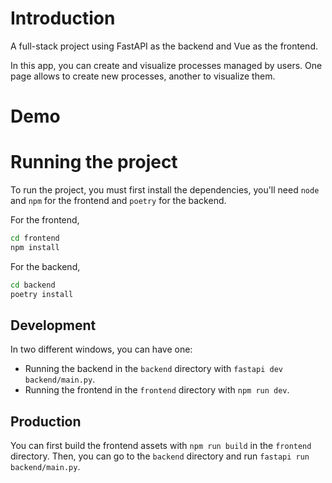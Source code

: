 # Introduction

A full-stack project using FastAPI as the backend and Vue as the frontend.

In this app, you can create and visualize processes managed by users.
One page allows to create new processes, another to visualize them.

# Demo



# Running the project

To run the project, you must first install the dependencies, you'll need `node` and `npm` for the frontend and `poetry` for the backend.

For the frontend,
```sh
cd frontend
npm install
```

For the backend,
```sh
cd backend
poetry install
```

## Development

In two different windows, you can have one:

- Running the backend in the `backend` directory with `fastapi dev backend/main.py`.
- Running the frontend in the `frontend` directory with `npm run dev`.

## Production

You can first build the frontend assets with `npm run build` in the `frontend` directory. Then, you can go to the `backend` directory
and run `fastapi run backend/main.py`.
